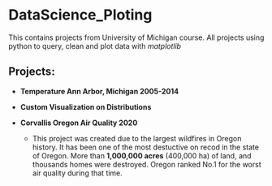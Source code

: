 # DataScience_Ploting
This contains projects from University of Michigan course. All projects using python to query, clean and plot data with *matplotlib*

## Projects:

* **Temperature Ann Arbor, Michigan 2005-2014**

* **Custom Visualization on Distributions**

* **Corvallis Oregon Air Quality 2020**
  - This project was created due to the largest wildfires in Oregon history. It has been one of the most destuctive on recod in the state of Oregon. More than **1,000,000 acres** (400,000 ha) of land, and thousands homes were destroyed. Oregon ranked No.1 for the worst air quality during that time. 
